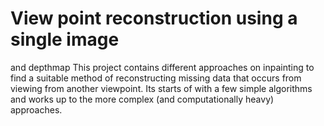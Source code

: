 # View point reconstruction using a single image
and depthmap
This project contains different approaches on inpainting to find a suitable method of reconstructing missing data that occurs from viewing from another viewpoint.
Its starts of with a few simple algorithms and works up to the more complex (and computationally heavy) approaches.
